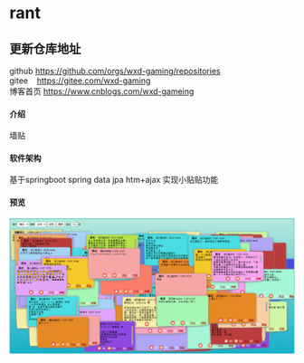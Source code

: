 # rant

## 更新仓库地址

github https://github.com/orgs/wxd-gaming/repositories<br>
gitee &nbsp;&nbsp;&nbsp;https://gitee.com/wxd-gaming<br>
博客首页 https://www.cnblogs.com/wxd-gameing<br>


#### 介绍
墙贴

#### 软件架构
基于springboot spring data jpa htm+ajax 实现小贴贴功能

#### 预览
![image](p1.png)